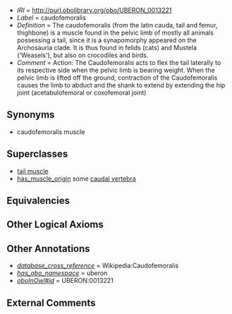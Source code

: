  * *IRI* = http://purl.obolibrary.org/obo/UBERON_0013221
 * *Label* = caudofemoralis
 * *Definition* = The caudofemoralis (from the latin cauda, tail and femur, thighbone) is a muscle found in the pelvic limb of mostly all animals possessing a tail, since it is a synapomorphy appeared on the Archosauria clade. It is thus found in felids (cats) and Mustela ('Weasels'), but also on crocodiles and birds.
 * *Comment* = Action: The Caudofemoralis acts to flex the tail laterally to its respective side when the pelvic limb is bearing weight. When the pelvic limb is lifted off the ground, contraction of the Caudofemoralis causes the limb to abduct and the shank to extend by extending the hip joint (acetabulofemoral or coxofemoral joint)

## Synonyms

 * caudofemoralis muscle

## Superclasses

 * [tail muscle](../../UBERON/65/UBERON_0003665.md)
 * [has_muscle_origin](../../RO/72/RO_0002372.md) some [caudal vertebra](../../UBERON/95/UBERON_0001095.md)

## Equivalencies


## Other Logical Axioms


## Other Annotations

 * *[database_cross_reference](../../ef/oboInOwl#hasDbXref.md)* = Wikipedia:Caudofemoralis
 * *[has_obo_namespace](../../ce/oboInOwl#hasOBONamespace.md)* = uberon
 * *[oboInOwl#id](../../id/oboInOwl#id.md)* = UBERON:0013221

## External Comments

